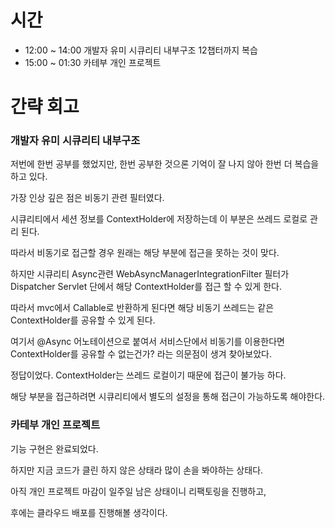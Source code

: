 # 시간
- 12:00 ~ 14:00 개발자 유미 시큐리티 내부구조 12챕터까지 복습
- 15:00 ~ 01:30 카테부 개인 프로젝트

# 간략 회고

### 개발자 유미 시큐리티 내부구조

저번에 한번 공부를 했었지만, 한번 공부한 것으론 기억이 잘 나지 않아 한번 더 복습을 하고 있다.

가장 인상 깊은 점은 비동기 관련 필터였다.

시큐리티에서 세션 정보를 ContextHolder에 저장하는데 이 부분은 쓰레드 로컬로 관리 된다.

따라서 비동기로 접근할 경우 원래는 해당 부분에 접근을 못하는 것이 맞다.

하지만 시큐리티 Async관련 WebAsyncManagerIntegrationFilter 필터가 Dispatcher Servlet 단에서 해당 ContextHolder를 접근 할 수 있게 한다.

따라서 mvc에서 Callable로 반환하게 된다면 해당 비동기 쓰레드는 같은 ContextHolder를 공유할 수 있게 된다.

여기서 @Async 어노테이션으로 붙여서 서비스단에서 비동기를 이용한다면 ContextHolder를 공유할 수 없는건가? 라는 의문점이 생겨 찾아보았다.

정답이었다. ContextHolder는 쓰레드 로컬이기 때문에 접근이 불가능 하다.

해당 부분을 접근하려면 시큐리티에서 별도의 설정을 통해 접근이 가능하도록 해야한다.

### 카테부 개인 프로젝트

기능 구현은 완료되었다.

하지만 지금 코드가 클린 하지 않은 상태라 많이 손을 봐야하는 상태다.

아직 개인 프로젝트 마감이 일주일 남은 상태이니 리팩토링을 진행하고,

후에는 클라우드 배포를 진행해볼 생각이다.